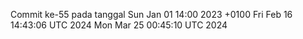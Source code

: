 Commit ke-55 pada tanggal Sun Jan 01 14:00 2023 +0100
Fri Feb 16 14:43:06 UTC 2024
Mon Mar 25 00:45:10 UTC 2024
